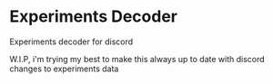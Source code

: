 # Experiments Decoder
Experiments decoder for discord

W.I.P, i'm trying my best to make this always up to date with discord changes to experiments data
